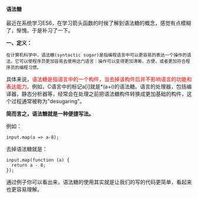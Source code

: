 #### 语法糖
最近在系统学习ES6，在学习箭头函数的时候了解到语法糖的概念，感觉有点模糊了，惭愧。于是补习了一下。

**一、定义：**

    在计算机科学中，语法糖(syntactic sugar)是指编程语言中可以更容易的表达一个操作的语法，它可以使程序员更加容易去使用这门语言：操作可以变得更加清晰、方便，或者更加符合程序员的编程习惯。

具体来说，<font color="#f00">语法糖是指语言中的一个构件，当去掉该构件后并不影响语言的功能和表达能力。</font>例如，C语言中的标记a[i]就是*(a+i)的语法糖。语言的处理器，包括编译器，静态分析器等，经常会在处理之前把语法糖构件转换成更加基础的构件，这个过程通常被称为"desugaring"。
  
**简而言之，语法糖就是一种便捷写法。**

例如：
````
input.map(a => a-8);
````
去掉语法糖就是：
```
input.map(function (a) {
  return a - 8;
});
````
通过例子你可以看出来，语法糖的使用其实就是让我们的写的代码更简单，看起来也更容易理解。
